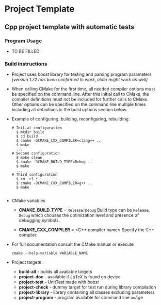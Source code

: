 # Project Template 
## Cpp project template with automatic tests

### Program Usage

- TO BE FILLED 

### Build instructions

- Project uses *boost* library for testing and parsing program parameters 
  *[version 1.72 has been confirmed to work, older might work as well]*
- When calling CMake for the first time, all needed compiler options must be
  specified on the command line.  After this initial call to CMake, the compiler
  definitions must not be included for further calls to CMake.  Other options
  can be specified on the command line multiple times including all definitions
  in the build options section below.
- Example of configuring, building, reconfiguring, rebuilding:

  ````
  # Initial configuration
    $ mkdir build
    $ cd build
    $ cmake -DCMAKE_CXX_COMPILER=clang++ ..  
    $ make
    ...
  # Second configuration
    $ make clean
    $ cmake -DCMAKE_BUILD_TYPE=Debug ..                               
    $ make
    ...
  # Third configuration
    $ rm -rf *
    $ cmake -DCMAKE_CXX_COMPILER=g++ ..        
    $ make


- CMake variables
    - **CMAKE_BUILD_TYPE** = ``Release|Debug``
      Build type can be ``Release``, ``Debug`` which chooses
      the optimization level and presence of debugging symbols.
    
    - **CMAKE_CXX_COMPILER** = <C++ compiler name>
      Specify the C++ compiler.
  
- For full documentation consult the CMake manual or execute
    ```
    cmake --help-variable VARIABLE_NAME 
  
- Project targets :

    - **build-all** - builds all available targets
    - **project-doc** - available if *LaTeX* is found on device
    - **project-test** - UnitTest made with *boost*
    - **project-check** - dummy target for test run during library compilation
    - **project-library** - library containing all classes excluding parameters
    - **project-program** - program available for command line usage
